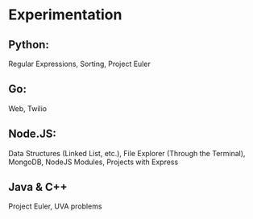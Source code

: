 Experimentation
=================

Python: 
---
Regular Expressions, Sorting, Project Euler

Go:
---
Web, Twilio

Node.JS:
---
Data Structures (Linked List, etc.), File Explorer (Through the Terminal), MongoDB, NodeJS Modules, Projects with Express

Java & C++
---
Project Euler, UVA problems
